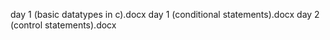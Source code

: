 day 1 (basic datatypes in c).docx
day 1 (conditional statements).docx
day 2 (control statements).docx
